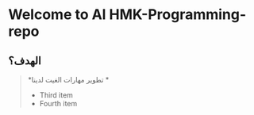 # Welcome to Al HMK-Programming-repo
## الهدف؟
>*تطوير مهارات الغيت لدينا
>*
>* Third item
>* Fourth item